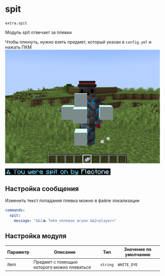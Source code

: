 # spit
`extra.spit`

Модуль spit отвечает за плевки

Чтобы плюнуть, нужно взять предмет, который указан в `config.yml` и нажать ПКМ
![Spit](spit.png)

![Spit message](spit-message.png)

## Настройка сообщения
Изменить текст попадания плевка можно в файле локализации
```yaml
commands:
  spit:
    message: "&&1🫐 Тебя оплевал игрок &&2<player>"
```

## Настройка модуля

| Параметр | Описание                                   | Тип      | Значение по умолчанию |
|----------|--------------------------------------------|----------|-----------------------|
| item     | Предмет с помощью которого можно плеваться | `string` | `WHITE_DYE`           |